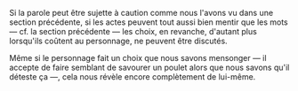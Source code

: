 <!-- Page: #358 Le personnage est ce qu'il choisit -->

Si la parole peut être sujette à caution comme nous l'avons vu dans une section précédente, si les actes peuvent tout aussi bien mentir que les mots —&nbsp;cf. la section précédente&nbsp;— les choix, en revanche, d'autant plus lorsqu'ils coûtent au personnage, ne peuvent être discutés.

Même si le personnage fait un choix que nous savons mensonger —&nbsp;il accepte de faire semblant de savourer un poulet alors que nous savons qu'il déteste ça&nbsp;—, cela nous révèle encore complètement de lui-même.